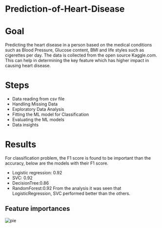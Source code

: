 # Prediction-of-Heart-Disease
# Goal
Predicting the heart disease in a person based on the medical conditions such as Blood Pressure, Glucose content, BMI and life styles such as cigerettes per day. The data is collected from the open source Kaggle.com. This can help in determining the key feature which has higher impact in causing heart disease. 


# Steps
* Data reading from csv file
* Handling Missing Data
* Exploratory Data Analysis
* Fitting the ML model for Classification
* Evaluating the ML models
* Data insights 

# Results
For classification problem, the F1 score is found to be important than the accuracy, below are the models with their F1 score.
* Logistic regression: 0.92
* SVC: 0.92
* DecisionTree:0.86
* RandomForest:0.92
From the analysis it was seen that LogisticRegression, SVC performed better than the others.

## Feature importances
![pie]()

